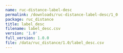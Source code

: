 ```yaml
---
name: ruc-distance-label-desc
permalink: /downloads/ruc-distance-label-desc/1_0
package: ruc_distance
title: label_desc
filename: label_desc.csv
version: '1.0'
full_version: 1.0.0
file: /data/ruc_distance/1.0/label_desc.csv
---
```

